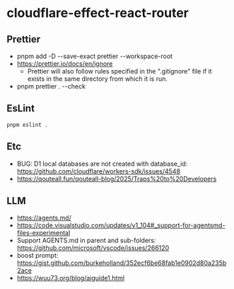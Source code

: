 # cloudflare-effect-react-router

## Prettier

- pnpm add -D --save-exact prettier --workspace-root
- https://prettier.io/docs/en/ignore
  - Prettier will also follow rules specified in the ".gitignore" file if it exists in the same directory from which it is run.
- pnpm prettier . --check

## EsLint

```
pnpm eslint .
```

## Etc

- BUG: D1 local databases are not created with database_id: https://github.com/cloudflare/workers-sdk/issues/4548
- https://qouteall.fun/qouteall-blog/2025/Traps%20to%20Developers

## LLM

- https://agents.md/
- https://code.visualstudio.com/updates/v1_104#_support-for-agentsmd-files-experimental
- Support AGENTS.md in parent and sub-folders: https://github.com/microsoft/vscode/issues/266120
- boost prompt: https://gist.github.com/burkeholland/352ecf6be68fab1e0902d80a235b2ace
- https://wuu73.org/blog/aiguide1.html

